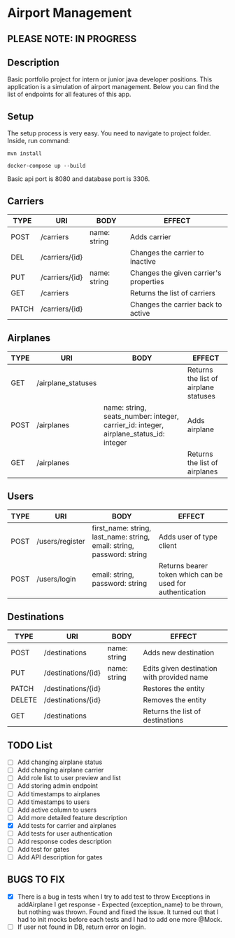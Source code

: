 # Airport Management

## PLEASE NOTE: IN PROGRESS

## Description

Basic portfolio project for intern or junior java developer positions. 
This application is a simulation of airport management. Below you can find the list of endpoints for all features of this app.

## Setup

The setup process is very easy. You need to navigate to project folder. Inside, run command:
```
mvn install
```
```
docker-compose up --build
```

Basic api port is 8080 and database port is 3306.

## Carriers

| TYPE | URI | BODY | EFFECT |
|---|---|---|---|
| POST | /carriers | name: string | Adds carrier |
| DEL | /carriers/{id} |  | Changes the carrier to inactive |
| PUT | /carriers/{id} | name: string | Changes the given carrier's properties |
| GET | /carriers |  | Returns the list of carriers |
| PATCH | /carriers/{id} |  | Changes the carrier back to active |

## Airplanes

| TYPE | URI | BODY | EFFECT |
|---|---|---|---|
| GET | /airplane_statuses | | Returns the list of airplane statuses |
| POST | /airplanes | name: string, seats_number: integer, carrier_id: integer, airplane_status_id: integer | Adds airplane |
| GET | /airplanes | | Returns the list of airplanes |

## Users

| TYPE | URI | BODY | EFFECT |
|---|---|---|---|
| POST | /users/register | first_name: string, last_name: string, email: string, password: string | Adds user of type client |
| POST | /users/login | email: string, password: string | Returns bearer token which can be used for authentication |

## Destinations

| TYPE | URI | BODY | EFFECT |
|---|---|---|---|
| POST | /destinations | name: string | Adds new destination |
| PUT | /destinations/{id} | name: string | Edits given destination with provided name |
| PATCH | /destinations/{id} | | Restores the entity |
| DELETE | /destinations/{id} | | Removes the entity |
| GET | /destinations | | Returns the list of destinations |

## TODO List
- [ ] Add changing airplane status
- [ ] Add changing airplane carrier
- [ ] Add role list to user preview and list
- [ ] Add storing admin endpoint
- [ ] Add timestamps to airplanes
- [ ] Add timestamps to users
- [ ] Add active column to users
- [ ] Add more detailed feature description
- [X] Add tests for carrier and airplanes 
- [ ] Add tests for user authentication
- [ ] Add response codes description
- [ ] Add test for gates
- [ ] Add API description for gates

## BUGS TO FIX
- [X] There is a bug in tests when I try to add test to throw Exceptions in addAirplane I get response - Expected {exception_name} to be thrown, but nothing was thrown. Found and fixed the issue. It turned out that I had to init mocks before each tests and I had to add one more @Mock.
- [ ] If user not found in DB, return error on login.
